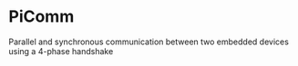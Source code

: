 # PiComm
Parallel and synchronous communication between two embedded devices using a 4-phase handshake
